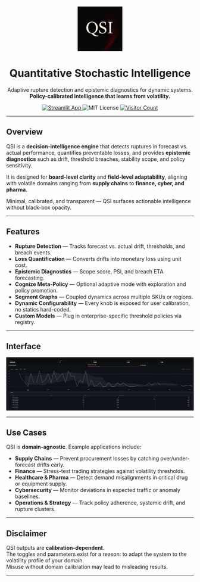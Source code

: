 <p align="center">
  <img src="QSI_logo.png" alt="QSI Logo" width="120"/>
</p>

<h1 align="center">Quantitative Stochastic Intelligence</h1>

<p align="center">
  Adaptive rupture detection and epistemic diagnostics for dynamic systems.<br/>
  <strong>Policy-calibrated intelligence that learns from volatility.</strong>
</p>

<p align="center">
<a href="https://zfy-aqshzphzm.streamlit.app/">
  <img src="https://img.shields.io/badge/Streamlit-Live-limegreen" alt="Streamlit App"/>
</a>
  <img src="https://img.shields.io/badge/License-MIT-blue.svg" alt="MIT License"/>
  <a href="https://hits.sh/github.com/heraclitus0/qsi/">
    <img src="https://hits.sh/github.com/heraclitus0/qsi.svg?style=flat-square" alt="Visitor Count"/>
  </a>
</p>


---

## Overview

QSI is a **decision-intelligence engine** that detects ruptures in forecast vs. actual performance, quantifies preventable losses, and provides **epistemic diagnostics** such as drift, threshold breaches, stability scope, and policy sensitivity.  

It is designed for **board-level clarity** and **field-level adaptability**, aligning with volatile domains ranging from **supply chains** to **finance, cyber, and pharma**.  

Minimal, calibrated, and transparent — QSI surfaces actionable intelligence without black-box opacity.

---

## Features

- **Rupture Detection** — Tracks forecast vs. actual drift, thresholds, and breach events.  
- **Loss Quantification** — Converts drifts into monetary loss using unit cost.  
- **Epistemic Diagnostics** — Scope score, PSI, and breach ETA forecasting.  
- **Cognize Meta-Policy** — Optional adaptive mode with exploration and policy promotion.  
- **Segment Graphs** — Coupled dynamics across multiple SKUs or regions.  
- **Dynamic Configurability** — Every knob is exposed for user calibration, no statics hard-coded.  
- **Custom Models** — Plug in enterprise-specific threshold policies via registry.  

---

## Interface

![QSI Interface](graphs/rupre_plot.png)

---

## Use Cases

QSI is **domain-agnostic**. Example applications include:  

- **Supply Chains** — Prevent procurement losses by catching over/under-forecast drifts early.  
- **Finance** — Stress-test trading strategies against volatility thresholds.  
- **Healthcare & Pharma** — Detect demand misalignments in critical drug or equipment supply.  
- **Cybersecurity** — Monitor deviations in expected traffic or anomaly baselines.  
- **Operations & Strategy** — Track policy adherence, systemic drift, and rupture clusters.  

---

## Disclaimer

QSI outputs are **calibration-dependent**.  
The toggles and parameters exist for a reason: to adapt the system to the volatility profile of your domain.  
Misuse without domain calibration may lead to misleading results.  

---


